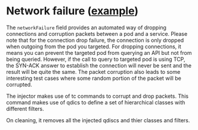 # Network failure ([example](../config/samples/network_failure.yaml))

The `networkFailure` field provides an automated way of dropping connections and corruption packets between a pod and a service. Please note that for the connection drop failure, the connection is only dropped when outgoing from the pod you targeted. For dropping connections, it means you can prevent the targeted pod from querying an API but not from being queried. However, if the call to query to targeted pod is using TCP, the SYN-ACK answer to establish the connection will never be sent and the result will be quite the same. The packet corruption also leads to some interesting test cases where some random portion of the packet will be corrupted.

The injector makes use of tc commands to corrupt and drop packets. This command makes use of qdics to define a set of hierarchical classes with different filters.

On cleaning, it removes all the injected qdiscs and thier classes and filters. 
